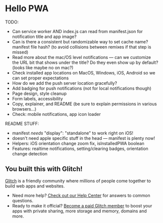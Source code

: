 # Hello PWA

TODO:
 - Can service worker AND index.js can read from manifest.json for notification title and app image?
 - Can is there a consistent but randomizable way to set cache name? manifest file hash? (to avoid collisions between remixes if that step is missed)
 - Read more about the mac/OS level notifications — can we customize the URL bit that shows under the title? Do they even show up by default? (looks like maybe no on mac?)
 - Check installed app locations on MacOS, Windows, iOS, Android so we can set proper expectations
 - How do we add the push server location gracefully?
 - Add badging for push notifications (not for local notifications though)
 - Page design, style cleanup
 - Form labels, accessibility
 - Copy, explainer, and README (be sure to explain permissions in various browsers...)
 - Check: mobile notifications, app icon loader
 
README STUFF:
 - manifest _needs_ "display": "standalone" to work right on iOS!
 - doesn't need apple specific stuff in the head — manifest is plenty now!
 - Helpers: iOS orientation change zoom fix, isInstalledPWA boolean
 - Features: realtime notifications, setting/clearing badges, orientation change detection


## You built this with Glitch!

[Glitch](https://glitch.com) is a friendly community where millions of people come together to build web apps and websites.

- Need more help? [Check out our Help Center](https://help.glitch.com/) for answers to common questions.
- Ready to make it official? [Become a paid Glitch member](https://glitch.com/pricing) to boost your apps with private sharing, more storage and memory, domains and more.
